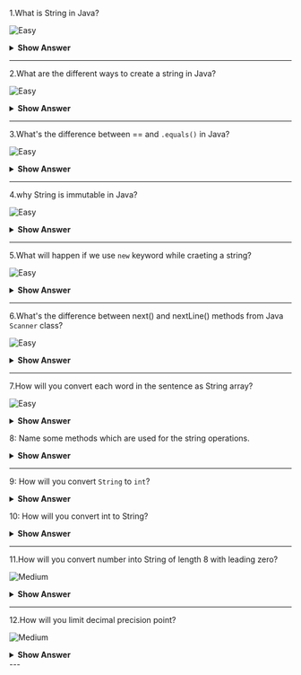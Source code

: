 1.What is String in Java?

![Easy](https://github.com/revaturelabs/interviewquestions/blob/dev/ComplexityTags/simple%20(2).svg)
<details>
    <summary><b> Show Answer </b></summary> 
<blockquote>


- String are sequence of characters in java.
- String is in `java.lang package`.
- String is immutable and are stored inside the string constant pool. 
- If we try to alter the value of String variable, new String object is created and assigned to same reference variable
</blockqoute> 
</details>

---

2.What are the different ways to create a string in Java?

![Easy](https://github.com/revaturelabs/interviewquestions/blob/dev/ComplexityTags/simple%20(2).svg)
<details>
    <summary><b> Show Answer </b></summary> 
<blockquote>

There are two ways to create strings in java.
  - Using literal string, we can assign the value to a string with double quotes. The value is stored in a string constant pool.
	
**Example**
``` java
	String string = "Hello";
```
	
    - Using new keyword – It will create the new object in the heap memory
	
**Example**
``` java
	String string = new String("Hello");
```
</details>

---

3.What's the difference between == and `.equals()` in Java? 
	
![Easy](https://github.com/revaturelabs/interviewquestions/blob/dev/ComplexityTags/simple%20(2).svg)
<details>
    <summary><b> Show Answer </b></summary> 
<blockquote>

Double equals (==) is an operator that compares the value and reference. Dot equals (.equals) is a method that checks the value only.

**Example**
``` java
public class Main {
    public static void main(String[] args) {
        String str1 = "Hello";
        String str2 = new String("Hello");
        System.out.println(str1==str2);//false
        System.out.println(str1.equals(str2));//true
    }
}
```
- The first output statement will give output as false where the values are the same but the reference differs.
- The second output statement will give output as true where the values are the same even after the reference differs.
</details>

---

4.why String is immutable in Java?
	
![Easy](https://github.com/revaturelabs/interviewquestions/blob/dev/ComplexityTags/simple%20(2).svg)
<details>
    <summary><b> Show Answer </b></summary> 
<blockquote>

- When create a string using string literal, a memory allocated at the string constant pool a reference assign to variable. 
- If we create a string with the same value, the same reference will be stored to the variable instead of creating new memory.
- If we change any the value of the string, the entire string is rewritten and new reference is created.
- Hence, the strings are immutable.
</details>

---
	
5.What will happen if we use `new` keyword while craeting a string?
	
![Easy](https://github.com/revaturelabs/interviewquestions/blob/dev/ComplexityTags/simple%20(2).svg)
<details>
    <summary><b> Show Answer </b></summary> 
<blockquote>

- When we `new` keyword while creating, the memory is allocated at heap. 
- If we again create a variable with the same value, a new memory is created in heap
- If we create without `new` keyword, it will be stored in String Constant Pool.
- If we create a string with the same value without `new`, the same reference will be stored to the variable instead of creating new memory. 

</details>

---

6.What's the difference between next() and nextLine() methods from Java `Scanner` class?
	
![Easy](https://github.com/revaturelabs/interviewquestions/blob/dev/ComplexityTags/simple%20(2).svg)
<details>
    <summary><b> Show Answer </b></summary> 
<blockquote>

- `next()` will consider the spaces as seperation between each inputs.
- `nextLine()` will consider the line itself as a input with spaces.
</details>

---

7.How will you convert each word in the sentence as String array?
	
![Easy](https://github.com/revaturelabs/interviewquestions/blob/dev/ComplexityTags/simple%20(2).svg)
<details>
    <summary><b> Show Answer </b></summary> 
<blockquote>

- In String class we have `split()` method ( String regex)  that returns array of strings(String[]) separated by the provided delimiting regular expression.
- A regular expression is a sequence of characters that forms a search pattern (usually letter, number and/or special character).
- When you search for data in a text, you can use this search pattern to describe what you are searching for.
The method returns array of String post delimiting it.
- We can also give limit to the string.
``` java
public class Main {
	public static void main(String[] args) {
	String setence = "This is the example for seperation of words from string";
	String[] words = setence.split(" ");
	for (int i = 0; i < words.length; i++) {
		System.out.println(words[i]);
	}
	}
}
```
</blockqoute> 
</details>

8: Name some methods which are used for the string operations.
<details>
<summary><b> Show Answer </b></summary>

| **Method**         | **Details**                                                                               |
|--------------------|-------------------------------------------------------------------------------------------|
| split()            | It returns **char** at specified position of string.                                          |
| compareTo()        | It returns **int** value based on comparison of two strings. If both are equal, it returns 0. |
| concat()           | It returns **String** by concatenating two strings.                                           |
| contains()         | It returns **boolean** based on the given sequence of character present in string or not.     |
| equals()           | It returns **boolean** based on comparison of two strings.                                    |
| equalsIgnoreCase() | It returns **boolean** based on comparison of two strings but ignores the case.               |
| format()           | It returns **String** in specified format.                                                    |
| indexOf()          | It returns **int** that represents first the position characters and -1 if it is not present. |
| isEmpty()          | It returns **boolean** that shows whether the string is empty or not.                         |
| lastIndexOf()      | It returns **int** that shows the last occurrence of the characters.                          |
| length()           | It returns **int** that shows the size of the string.                                         |
| replace()          | It returns **String** where specified values with specified values.                           |
| split()            | It returns Array of String (**String[]**) that splits a string into an array of substrings.   |
</details>

---

9: How will you convert `String` to `int`?
<details>
<summary><b> Show Answer </b></summary>

- `parseInt()` is the static method in java from `Integer` class.
- It takes `String` and convert into `int`.
``` java
public class Main {
	public static void main(String[] args) {
		String s = "1234";
		int i = Integer.parseInt(s);
		System.out.println(i); // It will give int 1234
	}
}
```
</details>

10: How will you convert int to String?
<details>
<summary><b> Show Answer </b></summary>

- `toString()` is the static method in java from `Integer` class.
- It takes `int` and convert into `String`.
``` java
public class Main {
	public static void main(String[] args) {
		int i = 1234;
		String s = Integer.toString(i);
		System.out.println(s); //It will give string 1234
	}
}
```
</details>

---

11.How will you convert number into String of length 8 with leading zero?

![Medium](https://github.com/revaturelabs/interviewquestions/blob/dev/ComplexityTags/Medium%20(2).svg)
<details>
    <summary><b> Show Answer </b></summary> 
<blockquote>

- If we add leading zeros in the left side of `int` type, it will become octal number.
- We convert the number into String and add leading zeros.
- We can use `format()` static method from `String`.
``` java
public class Main {
	public static void main(String[] args) {
		int i = 1234;
		String s = String.format("%08d",i );
		System.out.println(s);  //00001234
	}
}
```
In the above code, we are specifying that how many digits that the number should have.
</blockqoute> 
</details>

---

12.How will you limit decimal precision point?
	
![Medium](https://github.com/revaturelabs/interviewquestions/blob/dev/ComplexityTags/Medium%20(2).svg)
<details>
    <summary><b> Show Answer </b></summary> 
<blockquote>

We can limit the precision point using `format()` static method from `String`.
	
``` java
public class Main {
	public static void main(String[] args) {
		float f = 12.3456f;
		String s = String.format("%.2f",f );
		System.out.println(s);  //12.35
	}
}
```
>In the above code, we are specifying that how many digits should be there after decimal point.
</blockqoute> 
</details>
---
